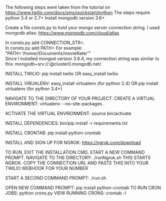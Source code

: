 The following steps were taken from the tutorial on https://www.twilio.com/docs/sms/quickstart/python
The steps require python 3.4 or 2.7+
Install mongodb version 3.6+

Create a file consts.py to hold your mongo server connection string.  I used mongodb atlas:
https://www.mongodb.com/cloud/atlas

In consts.py add CONNECTION_STR=<Connection String Here>.  
In consts.py add PATH=<Path to main project folder>
For example: "PATH='/home/<userName>/Documents/movieRater'"  
Since I installed mongod version 3.6.4, my connection string was similar to this: mongodb+srv://<username>:<pswd>@cluster0.mongodb.net/<dbName>

INSTALL TWILIO: pip install twilio OR easy_install twilio

INSTALL VIRUALENV: easy_install virtualenv (for python 2.4) OR pip install virtualenv (for python 3.4+) 

NAVIGATE TO THE DIRECTORY OF YOUR PROJECT. CREATE A VIRTUAL ENVIRONMENT: virtualenv --no-site-packages .

ACTIVATE THE VIRTUAL ENVIRONMENT: source bin/activate

INSTALL DEPENDENCIES: bin/pip install -r requirements.txt

INSTALL CRONTAB: pip install python-crontab

INSTALL AND SIGN UP FOR NGROK: https://ngrok.com/download

TO RUN, EXIT THE INSTALLATION CMD, START A NEW COMMAND PROMPT.  NAVIGATE TO THE DIRECTORY: ./runNgrok.sh
THIS STARTS NGROK.  COPY THE CONNECTION URL AND PASTE THIS INTO YOUR TWILIO WEBHOOK FOR YOUR NUMBER

START A SECOND COMMAND PROMPT: ./run.sh

OPEN NEW COMMAND PROMPT: pip install python-crontab
TO RUN CRON JOBS: python crons.py
VIEW RUNNING CRONS: crontab -l
